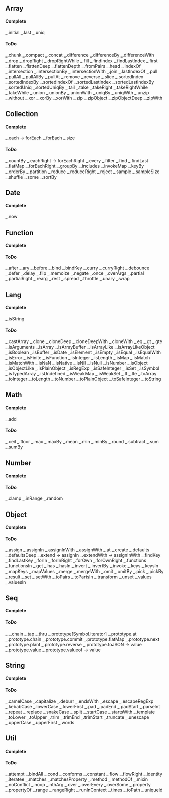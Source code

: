 ## Array
#### Complete
_.initial
_.last
_.uniq





#### ToDo
_.chunk
_.compact
_.concat
_.difference
_.differenceBy
_.differenceWith
_.drop
_.dropRight
_.dropRightWhile
_.fill
_.findIndex
_.findLastIndex
_.first
_.flatten
_.flattenDeep
_.flattenDepth
_.fromPairs
_.head
_.indexOf
_.intersection
_.intersectionBy
_.intersectionWith
_.join
_.lastIndexOf
_.pull
_.pullAll
_.pullAllBy
_.pullAt
_.remove
_.reverse
_.slice
_.sortedIndex
_.sortedIndexBy
_.sortedIndexOf
_.sortedLastIndex
_.sortedLastIndexBy
_.sortedUniq
_.sortedUniqBy
_.tail
_.take
_.takeRight
_.takeRightWhile
_.takeWhile
_.union
_.unionBy
_.unionWith
_.uniqBy
_.uniqWith
_.unzip
_.without
_.xor
_.xorBy
_.xorWith
_.zip
_.zipObject
_.zipObjectDeep
_.zipWith


## Collection
#### Complete
_.each -> forEach
_.forEach
_.size





#### ToDo
_.countBy
_.eachRight -> forEachRight
_.every
_.filter
_.find
_.findLast
_.flatMap
_.forEachRight
_.groupBy
_.includes
_.invokeMap
_.keyBy
_.orderBy
_.partition
_.reduce
_.reduceRight
_.reject
_.sample
_.sampleSize
_.shuffle
_.some
_.sortBy




## Date
#### Complete
_.now


## Function
 
#### Complete





#### ToDo
_.after
_.ary
_.before
_.bind
_.bindKey
_.curry
_.curryRight
_.debounce
_.defer
_.delay
_.flip
_.memoize
_.negate
_.once
_.overArgs
_.partial
_.partialRight
_.rearg
_.rest
_.spread
_.throttle
_.unary
_.wrap


## Lang


#### Complete
_.isString





#### ToDo
_.castArray
_.clone
_.cloneDeep
_.cloneDeepWith
_.cloneWith
_.eq
_.gt
_.gte
_.isArguments
_.isArray
_.isArrayBuffer
_.isArrayLike
_.isArrayLikeObject
_.isBoolean
_.isBuffer
_.isDate
_.isElement
_.isEmpty
_.isEqual
_.isEqualWith
_.isError
_.isFinite
_.isFunction
_.isInteger
_.isLength
_.isMap
_.isMatch
_.isMatchWith
_.isNaN
_.isNative
_.isNil
_.isNull
_.isNumber
_.isObject
_.isObjectLike
_.isPlainObject
_.isRegExp
_.isSafeInteger
_.isSet
_.isSymbol
_.isTypedArray
_.isUndefined
_.isWeakMap
_.isWeakSet
_.lt
_.lte
_.toArray
_.toInteger
_.toLength
_.toNumber
_.toPlainObject
_.toSafeInteger
_.toString




## Math

#### Complete
_.add





#### ToDo
_.ceil
_.floor
_.max
_.maxBy
_.mean
_.min
_.minBy
_.round
_.subtract
_.sum
_.sumBy


## Number
#### Complete





#### ToDo
_.clamp
_.inRange
_.random


## Object
#### Complete





#### ToDo
_.assign
_.assignIn
_.assignInWith
_.assignWith
_.at
_.create
_.defaults
_.defaultsDeep
_.extend -> assignIn
_.extendWith -> assignInWith
_.findKey
_.findLastKey
_.forIn
_.forInRight
_.forOwn
_.forOwnRight
_.functions
_.functionsIn
_.get
_.has
_.hasIn
_.invert
_.invertBy
_.invoke
_.keys
_.keysIn
_.mapKeys
_.mapValues
_.merge
_.mergeWith
_.omit
_.omitBy
_.pick
_.pickBy
_.result
_.set
_.setWith
_.toPairs
_.toParisIn
_.transform
_.unset
_.values
_.valuesIn



## Seq
#### Complete





#### ToDo
_
_.chain
_.tap
_.thru
_.prototype[Symbol.iterator]
_.prototype.at
_.prototype.chain
_.prototype.commit
_.prototype.flatMap
_.prototype.next
_.prototype.plant
_.prototype.reverse
_.prototype.toJSON -> value
_.prototype.value
_.prototype.valueof -> value




## String
#### Complete





#### ToDo
_.camelCase
_.capitalize
_.deburr
_.endsWith
_.escape
_.escapeRegExp
_.kebabCase
_.lowerCase
_.lowerFirst
_.pad
_.padEnd
_.padStart
_.parseInt
_.repeat
_.replace
_.snakeCase
_.split
_.startCase
_.startsWith
_.template
_.toLower
_.toUpper
_.trim
_.trimEnd
_.trimStart
_.truncate
_.unescape
_.upperCase
_.upperFirst
_.words



## Util
#### Complete





#### ToDo
_.attempt
_.bindAll
_.cond
_.conforms
_.constant
_.flow
_.flowRight
_.identity
_.iteratee
_.matches
_.matchesProperty
_.method
_.methodOf
_.mixin
_.noConflict
_.noop
_.nthArg
_.over
_.overEvery
_.overSome
_.property
_.propertyOf
_.range
_.rangeRight
_.runInContext
_.times
_.toPath
_.uniqueId



